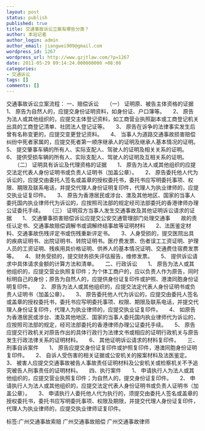 ```yaml
---
layout: post
status: publish
published: true
title: 交通事故诉讼立案有哪些分类？
author: 本站记者
author_login: admin
author_email: jiangwei909@gmail.com
wordpress_id: 1267
wordpress_url: http://www.gzjtlaw.com/?p=1267
date: 2011-05-29 09:14:24.000000000 +08:00
categories:
- 交通诉讼
tags: []
comments: []
---
```

 交通事故诉讼立案流程：  一、赔偿诉讼　　（一） 证明原、被告主体资格的证据　　1、 原告为自然人的，应提交身份证明资料，如身份证、户口簿等。　　2、 原告为法人或其他组织的，应提交主体登记资料，如工商营业执照副本或工商登记机关出具的工商登记清单、社团法人登记证等。　　3、 原告在诉争的法律事实发生后曾有名称变更的，应提交变更登记资料。　　4、 当事人为道路交通事故损害赔偿纠纷中死者家属的，应提交死者第一顺序继承人的证明及继承人基本情况的证明。　　5、 提交肇事车辆的所有人、实际支配人、驾驶人的证明及相关关系的证明。　　6、 提供受损车辆的所有人、实际支配人、驾驶人的证明及互相关系的证明。 　　（二） 证明具有诉讼及代理资格的证据　　1、 原告为法人或其他组织的应提交法定代表人身份证明书或负责人证明书（加盖公章）。　　2、 原告委托他人代为诉讼的，应提交由委托人签名或盖章的授权委托书，委托书应写明委托事项、权限、期限及联系电话，并提交代理人身份证明复印件，代理人为执业律师的，应提交执业证复印件。　　3、 原告为香港居民或涉台、澳及其他地区、国家的当事人委托国内执业律师代为诉讼的，应按照司法部的规定经司法部委托的香港律师办理公证委托手续。　　（三） 证明双方当事人发生交通事故及其他证明诉讼请求的证据　　1、 交通肇事损害赔偿诉讼应提交公安交通管理部门处理交通事　　故的责任认定书、交通事故赔偿调解书或调解终结事故等证明材料　　2、法医鉴定材料、交通事故伤残评定书或伤残重新评定书。　　3、人身受损的，提交医院出具的疾病证明书、出院证明书、转院证明书。医疗费发票、伤者误工工资证明、护理人员的工资证明、残疾用具价格证明、供养人的基本情况证明、交通费住宿费发票等。　　4、 财务受损的，提交财务损失评估报告，维修发票。　　5、 提供诉讼请求中具体请求金额的计算方法和清单。　　二、行政诉讼　　1、 原告为法人或其他组织的，应提交营业执照复印件；为个体工商户的，应以负责人作为原告，同时标明自己的身份；原告为自然人的，应提供身份证复印件或护照、港澳同胞身份证明复印件。　　2、 原告为法人或其他组织的，应提交法定代表人身份证明书或负责人证明书（加盖公章）。　　3、 原告委托他人代为诉讼的，应提交由委托人签名或盖章的授权委托书，委托书应写明委托事项、权限、期限及联系电话，并提交代理人身份证复印件，代理人为执业律师的，应提交执业证复印件。　　4、 如原告为香港居民或涉台、澳及其他地区、国家的当事人委托国内执业律师代为诉讼的，应按照司法部的规定，经司法部委托的香港律师办理公证委托手续。　　5、 原告应提交行政机关对原告作出的具体行政行为法律文书或相应的证明行政机关与原告发生行政法律关系的证明材料。　　6、 其他证明诉讼请求的材料复印件。　　三、刑事自诉案件　　1、 原告应提交身份证复印件或护照复印件，港澳同胞身份证明复印件。　　2、 自诉人受伤害的相关证据或公安机关的报案材料及法医鉴定。　　3、 被害人应提交交通事故被告人事故责任证明材料及公安机关或检察机关不予追究被告人刑事责任的证明材料。　　四、执行案件　　1、 申请执行人为法人或其他组织的，应提交营业执照复印件；为自然人的，提交身份证复印件。　　2、 申请执行人为法人或其他组织的，应提交法定代表人身份证明书或负责人证明书（加盖公章）。　　3、 申请执行人委托他人代为执行的，须提交由委托人签名或盖章的授权委托书，委托书应写明委托事项、权限及期限，并提交代理人身份证复印件，代理人为执业律师的，应提交执业律师证复印件。标签:广州交通事故索赔 广州交通事故赔偿 广州交通事故律师
